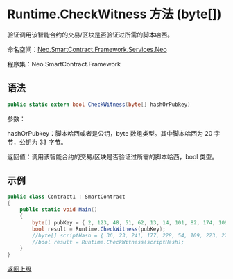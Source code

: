 # Runtime.CheckWitness 方法 (byte[])

验证调用该智能合约的交易/区块是否验证过所需的脚本哈西。

命名空间：[Neo.SmartContract.Framework.Services.Neo](../../neo.md)

程序集：Neo.SmartContract.Framework

## 语法

```c#
public static extern bool CheckWitness(byte[] hashOrPubkey)
```

参数：

hashOrPubkey：脚本哈西或者是公钥，byte 数组类型。其中脚本哈西为 20 字节，公钥为 33 字节。

返回值：调用该智能合约的交易/区块是否验证过所需的脚本哈西，bool 类型。

## 示例

```c#
public class Contract1 : SmartContract
{
    public static void Main()
    {
        byte[] pubKey = { 2, 123, 48, 51, 62, 13, 14, 101, 82, 174, 109, 29, 169, 249, 64, 159, 85, 30, 53, 238, 151, 25, 48, 94, 148, 93, 196, 220, 186, 153, 132, 86, 202 };
        bool result = Runtime.CheckWitness(pubKey);
        //byte[] scriptHash = { 36, 23, 241, 177, 228, 54, 109, 223, 27, 237, 139, 54, 207, 38, 132, 101, 172, 3, 10, 73 };
        //bool result = Runtime.CheckWitness(scriptHash);
    }
}
```



[返回上级](../Runtime.md)